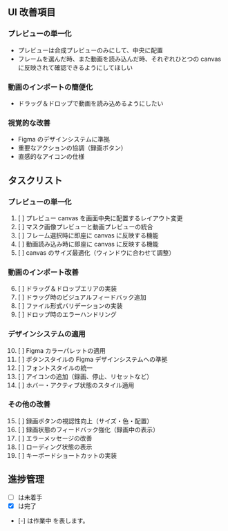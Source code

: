 ## UI 改善項目

### プレビューの単一化

- プレビューは合成プレビューのみにして、中央に配置
- フレームを選んだ時、また動画を読み込んだ時、それぞれひとつの canvas に反映されて確認できるようにしてほしい

### 動画のインポートの簡便化

- ドラッグ＆ドロップで動画を読み込めるようにしたい

### 視覚的な改善

- Figma のデザインシステムに準拠
- 重要なアクションの協調（録画ボタン）
- 直感的なアイコンの仕様

## タスクリスト

### プレビューの単一化

1. [ ] プレビュー canvas を画面中央に配置するレイアウト変更
2. [ ] マスク画像プレビューと動画プレビューの統合
3. [ ] フレーム選択時に即座に canvas に反映する機能
4. [ ] 動画読み込み時に即座に canvas に反映する機能
5. [ ] canvas のサイズ最適化（ウィンドウに合わせて調整）

### 動画のインポート改善

6. [ ] ドラッグ＆ドロップエリアの実装
7. [ ] ドラッグ時のビジュアルフィードバック追加
8. [ ] ファイル形式バリデーションの実装
9. [ ] ドロップ時のエラーハンドリング

### デザインシステムの適用

10. [ ] Figma カラーパレットの適用
11. [ ] ボタンスタイルの Figma デザインシステムへの準拠
12. [ ] フォントスタイルの統一
13. [ ] アイコンの追加（録画、停止、リセットなど）
14. [ ] ホバー・アクティブ状態のスタイル適用

### その他の改善

15. [ ] 録画ボタンの視認性向上（サイズ・色・配置）
16. [ ] 録画状態のフィードバック強化（録画中の表示）
17. [ ] エラーメッセージの改善
18. [ ] ローディング状態の表示
19. [ ] キーボードショートカットの実装

## 進捗管理

- [ ] は未着手
- [x] は完了
- [-] は作業中
  を表します。
